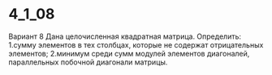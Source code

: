 # 4_1_08

Вариант 8
Дана целочисленная квадратная матрица. Определить:
1.сумму элементов в тех столбцах, которые не содержат отрицательных элементов;
2.минимум среди сумм модулей элементов диагоналей, параллельных побочной
диагонали матрицы.
